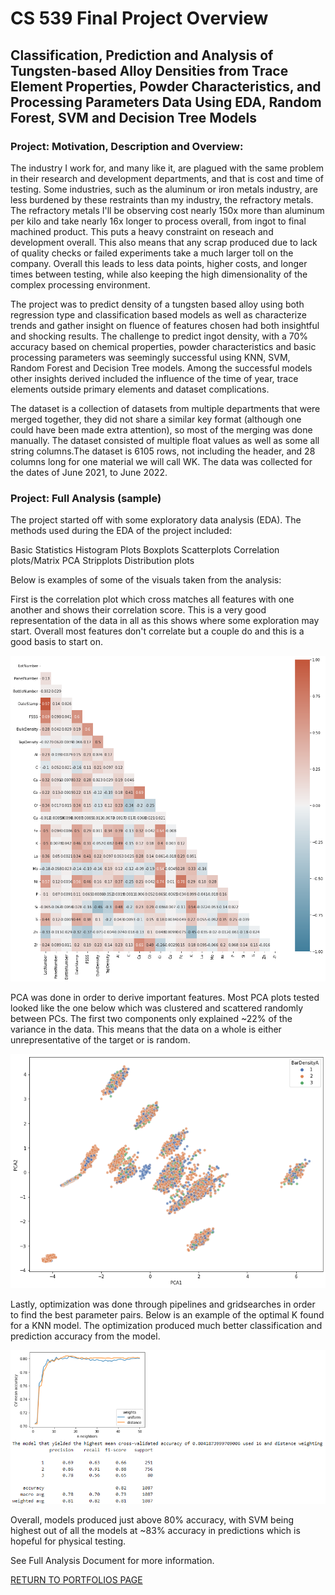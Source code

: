 # CS 539 Final Project Overview

## Classification, Prediction and Analysis of Tungsten-based Alloy Densities from Trace Element Properties, Powder Characteristics, and Processing Parameters Data Using EDA, Random Forest, SVM and Decision Tree Models

### Project: Motivation, Description and Overview: 

The industry I work for, and many like it, are plagued with the same problem in their research and development departments, and that is cost and time of testing. Some industries, such as the aluminum or iron metals industry, are less burdened by these restraints than my industry, the refractory metals. The refractory metals I'll be observing cost nearly 150x more than aluminum per kilo and take nearly 16x longer to process overall, from ingot to final machined product. This puts a heavy constraint on reseach and development overall. This also means that any scrap produced due to lack of quality checks or failed experiments take a much larger toll on the company. Overall this leads to less data points, higher costs, and longer times between testing, while also keeping the high dimensionality of the complex processing environment.

The project was to predict density of a tungsten based alloy using both regression type and classification based models as well as characterize trends and gather insight on fluence of features chosen had both insightful and shocking results. The challenge to predict ingot density, with a 70% accuracy based on chemical properties, powder characteristics and basic processing parameters was seemingly successful using KNN, SVM, Random Forest and Decision Tree models. Among the successful models other insights derived included the influence of the time of year, trace elements outside primary elements and dataset complications.

The dataset is a collection of datasets from multiple departments that were merged together, they did not share a similar key format (although one could have been made extra attention), so most of the merging was done manually. The dataset consisted of multiple float values as well as some all string columns.The dataset is 6105 rows, not including the header, and 28 columns long for one material we will call WK. The data was collected for the dates of June 2021, to June 2022.

### Project: Full Analysis (sample)

The project started off with some exploratory data analysis (EDA). The methods used during the EDA of the project included:

Basic Statistics
Histogram Plots
Boxplots
Scatterplots
Correlation plots/Matrix
PCA
Stripplots
Distribution plots

Below is examples of some of the visuals taken from the analysis:

First is the correlation plot which cross matches all features with one another and shows their correlation score. This is a very good representation of the data in all as this shows where some exploration may start. Overall most features don't correlate but a couple do and this is a good basis to start on.

![](https://github.com/GitMooreHub/Moore_CS539_Final_Project/blob/main/images/Correlation-Plot.png)

PCA was done in order to derive important features. Most PCA plots tested looked like the one below which was clustered and scattered randomly between PCs. The first two components only explained ~22% of the variance in the data. This means that the data on a whole is either unrepresentative of the target or is random.

![](https://github.com/GitMooreHub/Moore_CS539_Final_Project/blob/main/images/PCA1.png)

Lastly, optimization was done through pipelines and gridsearches in order to find the best parameter pairs. Below is an example of the optimal K found for a KNN model. The optimization produced much better classification and prediction accuracy from the model. 

![](https://github.com/GitMooreHub/Moore_CS539_Final_Project/blob/main/images/KNN-K-Eval.png)

Overall, models produced just above 80% accuracy, with SVM being highest out of all the models at ~83% accuracy in predictions which is hopeful for physical testing.

See Full Analysis Document for more information.

[RETURN TO PORTFOLIOS PAGE](https://gitmoorehub.github.io/Portfolio_Profiles/posts/2022/12/data-science-portfolio/)
